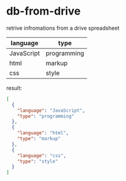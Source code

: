 # db-from-drive

retrive infromations from a drive spreadsheet

|language|type|
|-----|-----|
|JavaScript|programming|
|html|markup|
|css|style|

result:
```json
[
  {
    "language": "JavaScript",
    "type": "programming"
  },  
  {
    "language": "html",
    "type": "markup"
  },
  {
    "language": "css",
    "type": "style"
  }
]
```

#
